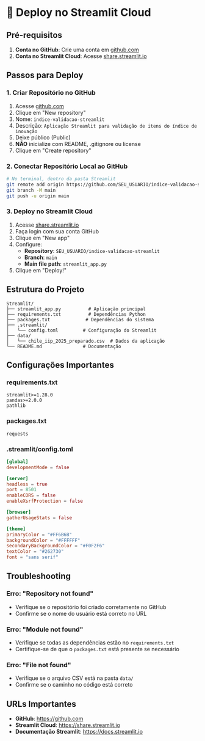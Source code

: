 # 🚀 Deploy no Streamlit Cloud

## Pré-requisitos

1. **Conta no GitHub**: Crie uma conta em [github.com](https://github.com)
2. **Conta no Streamlit Cloud**: Acesse [share.streamlit.io](https://share.streamlit.io)

## Passos para Deploy

### 1. Criar Repositório no GitHub

1. Acesse [github.com](https://github.com)
2. Clique em "New repository"
3. Nome: `indice-validacao-streamlit`
4. Descrição: `Aplicação Streamlit para validação de itens do índice de inovação`
5. Deixe público (Public)
6. **NÃO** inicialize com README, .gitignore ou license
7. Clique em "Create repository"

### 2. Conectar Repositório Local ao GitHub

```bash
# No terminal, dentro da pasta Streamlit
git remote add origin https://github.com/SEU_USUARIO/indice-validacao-streamlit.git
git branch -M main
git push -u origin main
```

### 3. Deploy no Streamlit Cloud

1. Acesse [share.streamlit.io](https://share.streamlit.io)
2. Faça login com sua conta GitHub
3. Clique em "New app"
4. Configure:
   - **Repository**: `SEU_USUARIO/indice-validacao-streamlit`
   - **Branch**: `main`
   - **Main file path**: `streamlit_app.py`
5. Clique em "Deploy!"

## Estrutura do Projeto

```
Streamlit/
├── streamlit_app.py          # Aplicação principal
├── requirements.txt          # Dependências Python
├── packages.txt             # Dependências do sistema
├── .streamlit/
│   └── config.toml         # Configuração do Streamlit
├── data/
│   └── chile_iip_2025_preparado.csv  # Dados da aplicação
└── README.md               # Documentação
```

## Configurações Importantes

### requirements.txt
```
streamlit>=1.28.0
pandas>=2.0.0
pathlib
```

### packages.txt
```
requests
```

### .streamlit/config.toml
```toml
[global]
developmentMode = false

[server]
headless = true
port = 8501
enableCORS = false
enableXsrfProtection = false

[browser]
gatherUsageStats = false

[theme]
primaryColor = "#FF6B6B"
backgroundColor = "#FFFFFF"
secondaryBackgroundColor = "#F0F2F6"
textColor = "#262730"
font = "sans serif"
```

## Troubleshooting

### Erro: "Repository not found"
- Verifique se o repositório foi criado corretamente no GitHub
- Confirme se o nome do usuário está correto no URL

### Erro: "Module not found"
- Verifique se todas as dependências estão no `requirements.txt`
- Certifique-se de que o `packages.txt` está presente se necessário

### Erro: "File not found"
- Verifique se o arquivo CSV está na pasta `data/`
- Confirme se o caminho no código está correto

## URLs Importantes

- **GitHub**: https://github.com
- **Streamlit Cloud**: https://share.streamlit.io
- **Documentação Streamlit**: https://docs.streamlit.io

